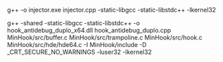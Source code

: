g++ -o injector.exe injector.cpp -static-libgcc -static-libstdc++ -lkernel32


g++ -shared -static-libgcc -static-libstdc++ -o hook_antidebug_duplo_x64.dll     hook_antidebug_duplo.cpp     MinHook/src/buffer.c MinHook/src/trampoline.c MinHook/src/hook.c MinHook/src/hde/hde64.c     -I MinHook/include -D _CRT_SECURE_NO_WARNINGS     -luser32 -lkernel32

